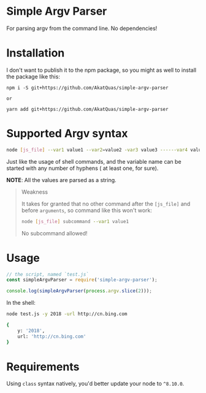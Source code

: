 
# Simple Argv Parser

For parsing argv from the command line. No dependencies!

# Installation

I don't want to publish it to the npm package, so you might as well to install the package like this:

```
npm i -S git+https://github.com/AkatQuas/simple-argv-parser

or 

yarn add git+https://github.com/AkatQuas/simple-argv-parser
```

# Supported Argv syntax

```bash
node [js_file] --var1 value1 --var2=value2 -var3 value3 ------var4 value4
```

Just like the usage of shell commands, and the variable name can be started with any number of hyphens ( at least one, for sure). 

**NOTE**: All the values are parsed as a string.

>  Weakness
>
> It takes for granted that no other command after the `[js_file]` and before `arguments`, so command like this won't work:
>
>   ```bash
>   node [js_file] subcommand --var1 value1
>   ```
>
> No subcommand allowed!

# Usage

```javascript
// the script, named `test.js`
const simpleArgvParser = require('simple-argv-parser');

console.log(simpleArgvParser(process.argv.slice(2)));
```

In the shell:

```bash
node test.js -y 2018 -url http://cn.bing.com

{
    y: '2018',
    url: 'http://cn.bing.com'
}
```

# Requirements

Using `class` syntax natively, you'd better update your node to `^8.10.0`.
